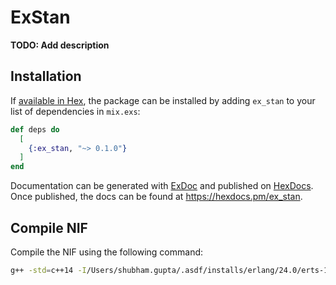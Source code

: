 # ExStan

**TODO: Add description**

## Installation

If [available in Hex](https://hex.pm/docs/publish), the package can be installed
by adding `ex_stan` to your list of dependencies in `mix.exs`:

```elixir
def deps do
  [
    {:ex_stan, "~> 0.1.0"}
  ]
end
```

Documentation can be generated with [ExDoc](https://github.com/elixir-lang/ex_doc)
and published on [HexDocs](https://hexdocs.pm). Once published, the docs can
be found at <https://hexdocs.pm/ex_stan>.


## Compile NIF

Compile the NIF using the following command:

```sh
g++ -std=c++14 -I/Users/shubham.gupta/.asdf/installs/erlang/24.0/erts-12.0/include/ -Ilib/src/include/ -bundle -bundle_loader /Users/shubham.gupta/.asdf/installs/erlang/24.0/erts-12.0/bin/beam.smp -o lib/src/native.so -DBOOST_DISABLE_ASSERTS -DBOOST_PHOENIX_NO_VARIADIC_EXPRESSION -DSTAN_THREADS -D_REENTRANT -D_GLIBCXX_USE_CXX11_ABI=0 -O3  -L./lib/src/lib -ltbb -Wl,-rpath,/Users/shubham.gupta/shubham/ex_stan/lib/src/lib lib/src/stan_services.cpp
```
